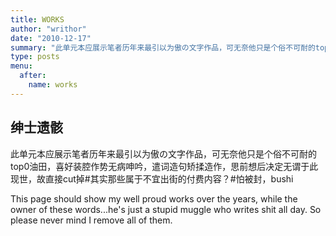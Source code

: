 ```yaml
---
title: WORKS
author: "writhor"
date: "2010-12-17"
summary: "此单元本应展示笔者历年来最引以为傲の文字作品，可无奈他只是个俗不可耐的top0油田，喜好装腔作势无病呻吟，遣词造句矫揉造作，思前想后决定无谓于此现世，故直接cut掉#其实那些内容对小孩子来说属实过于刺激，不宜出街#怕被封，bushi"
type: posts
menu:
  after:
    name: works
---
```

## 绅士遗骸

此单元本应展示笔者历年来最引以为傲の文字作品，可无奈他只是个俗不可耐的top0油田，喜好装腔作势无病呻吟，遣词造句矫揉造作，思前想后决定无谓于此现世，故直接cut掉#其实那些属于不宜出街的付费内容？#怕被封，bushi

This page should show my well proud works over the years, while the owner of these words...he's just a stupid muggle who writes shit all day. So please never mind I remove all of them.